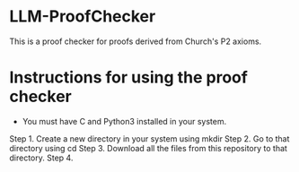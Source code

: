 # LLM-ProofChecker
This is a proof checker for proofs derived from Church's P2 axioms. 

# Instructions for using the proof checker

- You must have C and Python3 installed in your system.

Step 1. Create a new directory in your system using mkdir
Step 2. Go to that directory using cd
Step 3. Download all the files from this repository to that directory.
Step 4. 
